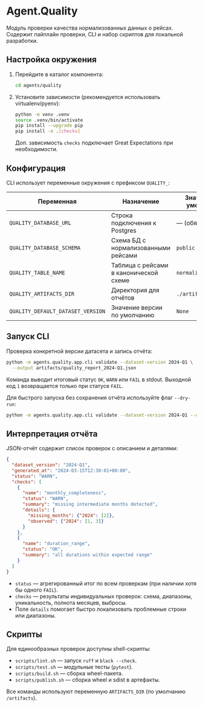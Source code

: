 # Agent.Quality

Модуль проверки качества нормализованных данных о рейсах. Содержит пайплайн проверки, CLI и набор скриптов для локальной разработки.

## Настройка окружения

1. Перейдите в каталог компонента:
   ```bash
   cd agents/quality
   ```
2. Установите зависимости (рекомендуется использовать virtualenv/pyenv):
   ```bash
   python -m venv .venv
   source .venv/bin/activate
   pip install --upgrade pip
   pip install -e .[checks]
   ```
   Доп. зависимость `checks` подключает Great Expectations при необходимости.

## Конфигурация

CLI использует переменные окружения с префиксом `QUALITY_`:

| Переменная | Назначение | Значение по умолчанию |
| --- | --- | --- |
| `QUALITY_DATABASE_URL` | Строка подключения к Postgres | — (обязательно) |
| `QUALITY_DATABASE_SCHEMA` | Схема БД с нормализованными рейсами | `public` |
| `QUALITY_TABLE_NAME` | Таблица с рейсами в канонической схеме | `normalized_flights` |
| `QUALITY_ARTIFACTS_DIR` | Директория для отчётов | `./artifacts` |
| `QUALITY_DEFAULT_DATASET_VERSION` | Значение версии по умолчанию | `None` |

## Запуск CLI

Проверка конкретной версии датасета и запись отчёта:

```bash
python -m agents.quality.app.cli validate --dataset-version 2024-Q1 \
  --output artifacts/quality_report_2024-Q1.json
```

Команда выводит итоговый статус `OK`, `WARN` или `FAIL` в stdout. Выходной код `1` возвращается только при статусе `FAIL`.

Для быстрого запуска без сохранения отчёта используйте флаг `--dry-run`:

```bash
python -m agents.quality.app.cli validate --dataset-version 2024-Q1 --dry-run
```

## Интерпретация отчёта

JSON-отчёт содержит список проверок с описанием и деталями:

```json
{
  "dataset_version": "2024-Q1",
  "generated_at": "2024-03-15T12:30:01+00:00",
  "status": "WARN",
  "checks": [
    {
      "name": "monthly_completeness",
      "status": "WARN",
      "summary": "missing intermediate months detected",
      "details": {
        "missing_months": {"2024": [2]},
        "observed": {"2024": [1, 3]}
      }
    },
    {
      "name": "duration_range",
      "status": "OK",
      "summary": "all durations within expected range"
    }
  ]
}
```

- `status` — агрегированный итог по всем проверкам (при наличии хотя бы одного `FAIL`).
- `checks` — результаты индивидуальных проверок: схема, диапазоны, уникальность, полнота месяцев, выбросы.
- Поле `details` помогает быстро локализовать проблемные строки или диапазоны.

## Скрипты

Для единообразных проверок доступны shell-скрипты:

- `scripts/lint.sh` — запуск `ruff` и `black --check`.
- `scripts/test.sh` — модульные тесты (`pytest`).
- `scripts/build.sh` — сборка wheel-пакета.
- `scripts/publish.sh` — сборка wheel и sdist в артефакты.

Все команды используют переменную `ARTIFACTS_DIR` (по умолчанию `/artifacts`).
